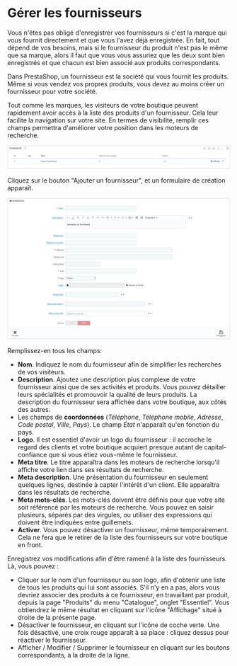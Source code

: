# Gérer les fournisseurs

Vous n'êtes pas obligé d'enregistrer vos fournisseurs si c'est la marque qui vous fournit directement et que vous l'avez déjà enregistrée. En fait, tout dépend de vos besoins, mais si le fournisseur du produit n'est pas le même que sa marque, alors il faut que vous vous assuriez que les deux sont bien enregistrés et que chacun est bien associé aux produits correspondants.

Dans PrestaShop, un fournisseur est la société qui vous fournit les produits. Même si vous vendez vos propres produits, vous devez au moins créer un fournisseur pour votre société.

Tout comme les marques, les visiteurs de votre boutique peuvent rapidement avoir accès à la liste des produits d'un fournisseur. Cela leur facilite la navigation sur votre site. En termes de visibilité, remplir ces champs permettra d'améliorer votre position dans les moteurs de recherche.

![](../../../.gitbook/assets/64225389.png)

Cliquez sur le bouton "Ajouter un fournisseur", et un formulaire de création apparaît.

![](../../../.gitbook/assets/64225390.png)

Remplissez-en tous les champs:

* **Nom**. Indiquez le nom du fournisseur afin de simplifier les recherches de vos visiteurs.
* **Description**. Ajoutez une description plus complexe de votre fournisseur ainsi que de ses activités et produits. Vous pouvez détailler leurs spécialités et promouvoir la qualité de leurs produits. La description du fournisseur sera affichée dans votre boutique, aux côtés des autres.
* Les champs de **coordonnées** (_Téléphone_, _Téléphone mobile_, _Adresse_, _Code postal_, _Ville_, _Pays_). Le champ _État_ n'apparaît qu'en fonction du pays.
* **Logo**. Il est essentiel d'avoir un logo du fournisseur : il accroche le regard des clients et votre boutique acquiert presque autant de capital-confiance que si vous étiez vous-même le fournisseur.
* **Meta titre**. Le titre apparaîtra dans les moteurs de recherche lorsqu'il affiche votre lien dans ses résultats de recherche.
* **Meta description**. Une présentation du fournisseur en seulement quelques lignes, destinée à capter l'intérêt d'un client. Elle apparaîtra dans les résultats de recherche.
* **Meta mots-clés**. Les mots-clés doivent être définis pour que votre site soit référencé par les moteurs de recherche. Vous pouvez en saisir plusieurs, séparés par des virgules, ou utiliser des expressions qui doivent être indiquées entre guillemets.
* **Activer**. Vous pouvez désactiver un fournisseur, même temporairement. Cela ne fera que le retirer de la liste des fournisseurs sur votre boutique en front.

Enregistrez vos modifications afin d'être ramené à la liste des fournisseurs. Là, vous pouvez :

* Cliquer sur le nom d'un fournisseur ou son logo, afin d'obtenir une liste de tous les produits qui lui sont associés. S'il n'y en a pas, alors vous devriez associer des produits à ce fournisseur, en travaillant par produit, depuis la page "Produits" du menu "Catalogue", onglet "Essentiel". Vous obtiendrez le même résultat en cliquant sur l'icône "Affichage" situé à droite de la présente page.
* Désactiver le fournisseur, en cliquant sur l'icône de coche verte. Une fois désactivé, une croix rouge apparaît à sa place : cliquez dessus pour réactiver le fournisseur.
* Afficher / Modifier / Supprimer le fournisseur en cliquant sur les boutons correspondants, à la droite de la ligne.
